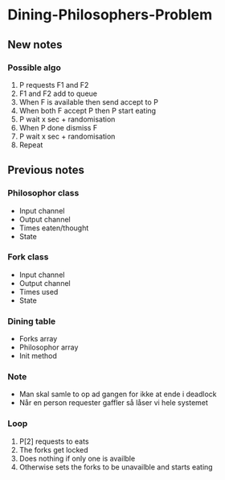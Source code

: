 # Dining-Philosophers-Problem

## New notes

### Possible algo

1. P requests F1 and F2
2. F1 and F2 add to queue
3. When F is available then send accept to P
4. When both F accept P then P start eating
5. P wait x sec + randomisation
6. When P done dismiss F
7. P wait x sec + randomisation
8. Repeat

## Previous notes

### Philosophor class

- Input channel
- Output channel
- Times eaten/thought
- State

### Fork class

- Input channel
- Output channel
- Times used
- State

### Dining table

- Forks array
- Philosophor array
- Init method

### Note

- Man skal samle to op ad gangen for ikke at ende i deadlock
- Når en person requester gaffler så låser vi hele systemet

### Loop

1. P[2] requests to eats
2. The forks get locked
3. Does nothing if only one is availble
4. Otherwise sets the forks to be unavailble and starts eating